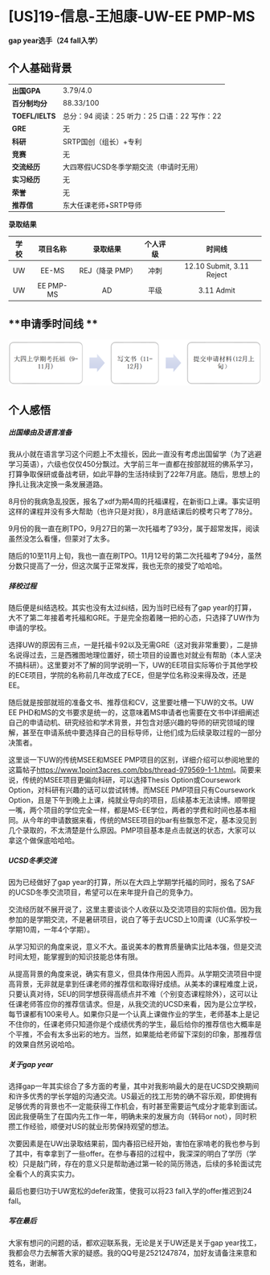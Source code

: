 # \[US\]19-信息-王旭康-UW-EE PMP-MS

**gap year选手（24 fall入学）**

## **个人基础背景**

|                 |                                              |
| --------------- | -------------------------------------------- |
| **出国GPA**     | 3.79/4.0                                     |
| **百分制均分**  | 88.33/100                                    |
| **TOEFL/IELTS** | 总分：94 阅读：25 听力：25 口语：22 写作：22 |
| **GRE**         | 无                                           |
| **科研**        | SRTP国创（组长）+专利                        |
| **竞赛**        | 无                                           |
| **交流经历**    | 大四寒假UCSD冬季学期交流（申请时无用）       |
| **实习经历**    | 无                                           |
| **荣誉**        | 无                                           |
| **推荐信**      | 东大任课老师+SRTP导师                        |

**录取结果**

| **学校** | **项目名称** |  **录取结果**   | **个人评级** |        **时间线**         |
| :------: | :----------: | :-------------: | :----------: | :-----------------------: |
|    UW    |    EE-MS     | REJ（降录 PMP） |     冲刺     | 12.10 Submit, 3.11 Reject |
|    UW    |  EE PMP-MS   |       AD        |     平级     |        3.11 Admit         |

## **申请季时间线 **

![申请季时间线](images/[US]19-信息-王旭康-UW-EE-PMP-MS_flowchart.png)

## **个人感悟**

##### 出国缘由及语言准备

我从小就在语言学习这个问题上不太擅长，因此一直没有考虑出国留学（为了逃避学习英语），六级也仅仅450分飘过。大学前三年一直都在按部就班的佛系学习，打算争取保研或备战考研，如此平静的生活持续到了22年7月底。随后，思想上的挣扎让我决定换一条发展道路。

8月份的我病急乱投医，报名了xdf为期4周的托福课程，在新街口上课。事实证明这样的课程并没有多大帮助（也许只是对我），8月底结课后的模考只考了78分。

9月份的我一直在刷TPO，9月27日的第一次托福考了93分，属于超常发挥，阅读虽然没怎么看懂，但蒙对了太多。

随后的10至11月上旬，我也一直在刷TPO。11月12号的第二次托福考了94分，虽然分数只提高了一分，但这次属于正常发挥，我也无奈的接受了哈哈哈。

##### 择校过程

随后便是纠结选校。其实也没有太过纠结，因为当时已经有了gap year的打算，大不了第二年接着考托福和GRE。于是完全抱着赌一把的心态，只选择了UW作为申请的学校。

选择UW的原因有三点，一是托福卡92以及无需GRE（这对我非常重要），二是排名说得过去，三是西雅图地理位置好，硕士项目的设置也对就业有帮助（本人坚决不搞科研）。这里要对不了解的同学说明一下，UW的EE项目实际等价于其他学校的ECE项目，学院的名称前几年改成了ECE，但是学位名称没来得及改，还是EE。

随后就是按部就班的准备文书、推荐信和CV，这里要吐槽一下UW的文书。UW EE PHD和MS的文书要求是统一的，这意味着MS申请者也需要在文书中详细阐述自己的申请动机、研究经验和学术背景，并包含对感兴趣的导师的研究领域的理解，甚至在申请系统中要选择自己的目标导师，让他们成为后续录取过程的一部分决策者。

这里谈一下UW的传统MSEE和MSEE PMP项目的区别，详细介绍可以参阅地里的这篇帖子<https://www.1point3acres.com/bbs/thread-979569-1-1.html>。简要来说，传统的MSEE项目更偏向科研，可以选择Thesis Option或Coursework Option，对科研有兴趣的话可以尝试转博。而MSEE PMP项目只有Coursework Option，且是下午到晚上上课，纯就业导向的项目，后续基本无法读博。顺带提一嘴，两个项目的学位完全一样，都是MS-EE学位，两者的学费和时间也基本相同。从今年的申请数据来看，传统的MSEE项目的bar有些飘忽不定，基本没见到几个录取的，不太清楚是什么原因。PMP项目基本是点击就送的状态，大家可以拿这个做保底哈哈哈。

##### UCSD冬季交流

因为已经做好了gap year的打算，所以在大四上学期学托福的同时，报名了SAF的UCSD冬季交流项目，希望可以在来年提升自己的竞争力。

交流经历就不展开说了，这里主要谈谈个人收获以及交流项目的实际价值。因为我参加的是学期交流，不是暑研项目，说白了等于去UCSD上10周课（UC系学校一学期10周，一年4个学期）。

从学习知识的角度来说，意义不大。虽说美本的教育质量确实比陆本强，但是交流时间太短，能掌握到的知识技能总体有限。

从提高背景的角度来说，确实有意义，但具体作用因人而异。从学期交流项目中提高背景，无非就是拿到任课老师的推荐信和取得好成绩。从美本的课程难度上说，只要认真对待，SEU的同学想获得高绩点并不难（个别变态课程除外），这可以让任课老师答应你的推荐信请求。但是，从我交流的UCSD来看，因为是公立学校，每节课都有100来号人。如果你只是一个认真上课做作业的学生，老师基本上是记不住你的，任课老师只知道你是个成绩优秀的学生，最后给你的推荐信也大概率是个平推，不会有太多出彩的地方。当然，如果能给老师留下深刻的印象，那推荐信的效果自然另说哈哈。

##### 关于gap year

选择gap一年其实综合了多方面的考量，其中对我影响最大的是在UCSD交换期间和许多优秀的学长学姐的沟通交流。US最近的找工形势的确不容乐观，即使拥有足够优秀的背景也不一定能获得工作机会，有时甚至需要运气成分才能拿到面试。因此我便萌生了在国内先工作一年，明确未来的发展方向（转码or not），同时积攒工作经验，顺便对US的就业形势保持观望的想法。

次要因素是在UW出录取结果前，国内春招已经开始，害怕在家啃老的我也参与到了其中，有幸拿到了一些offer。在参与春招的过程中，我深深的明白了学历（学校）只是敲门砖，存在的意义只是帮助通过第一轮的简历筛选，后续的多轮面试完全看个人的真实实力。

最后也要归功于UW宽松的defer政策，使我可以将23 fall入学的offer推迟到24 fall。

##### 写在最后

大家有想问的问题的话，都欢迎联系我，无论是关于UW还是关于gap year找工，我都会尽力去解答大家的疑惑。我的QQ号是2521247874，加好友请备注来意和姓名，谢谢。

